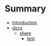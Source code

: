 # Summary

* [Introduction](README.md)
* [docs](docs.md)
  * [share](docs/share.md)
    * [test](docs/share/test.md)

